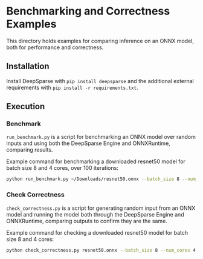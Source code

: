# Benchmarking and Correctness Examples

This directory holds examples for comparing inference on an ONNX model, both for performance and correctness.

## Installation

Install DeepSparse with `pip install deepsparse` and the additional external requirements with `pip install -r requirements.txt`.

## Execution

### Benchmark

`run_benchmark.py` is a script for benchmarking an ONNX model over random inputs and using both the DeepSparse Engine and ONNXRuntime, comparing results.

Example command for benchmarking a downloaded resnet50 model for batch size 8 and 4 cores, over 100 iterations:
```bash
python run_benchmark.py ~/Downloads/resnet50.onnx --batch_size 8 --num_cores 4 --num_iterations 100
```

### Check Correctness

`check_correctness.py` is a script for generating random input from an ONNX model and running the model both through the DeepSparse Engine and ONNXRuntime, comparing outputs to confirm they are the same.

Example command for checking a downloaded resnet50 model for batch size 8 and 4 cores:
```bash
python check_correctness.py resnet50.onnx --batch_size 8 --num_cores 4
```
